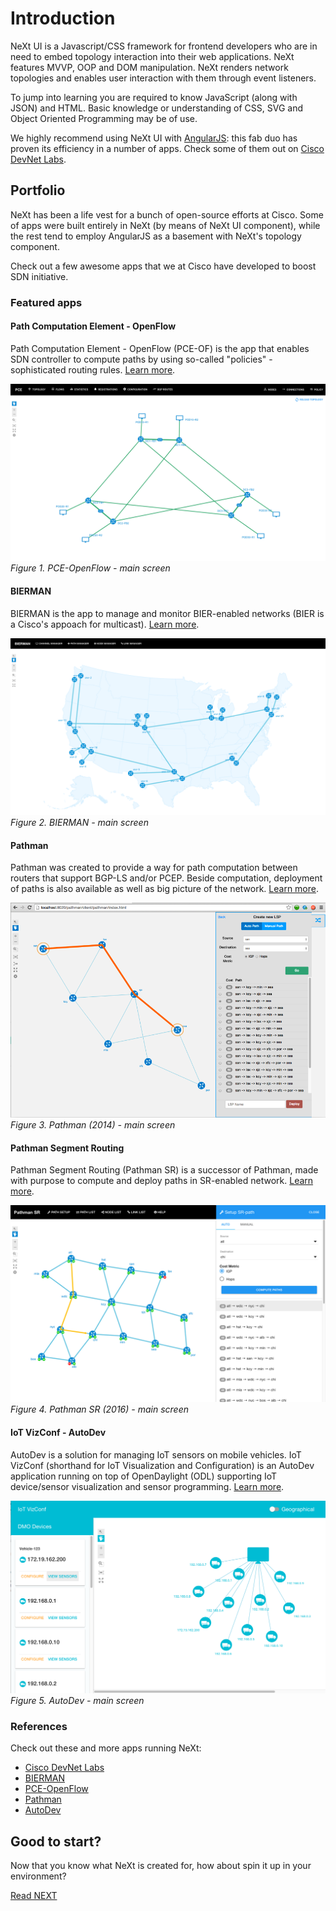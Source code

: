 # Introduction

NeXt UI is a Javascript/CSS framework for frontend developers who are in need to embed topology interaction into their web applications. NeXt features MVVP, OOP and DOM manipulation. NeXt renders network topologies and enables user interaction with them through event listeners.

To jump into learning you are required to know JavaScript (along with JSON) and HTML. Basic knowledge or understanding of CSS, SVG and Object Oriented Programming may be of use. 

We highly recommend using NeXt UI with [AngularJS](http://angularjs.org): this fab duo has proven its efficiency in a number of apps. Check some of them out on [Cisco DevNet Labs](https://developer.cisco.com/site/devnetlabs/).

## Portfolio

NeXt has been a life vest for a bunch of open-source efforts at Cisco. Some of apps were built entirely in NeXt (by means of NeXt UI component), while the rest tend to employ AngularJS as a basement with NeXt's topology component.

Check out a few awesome apps that we at Cisco have developed to boost SDN initiative.
 
### Featured apps

#### Path Computation Element - OpenFlow

Path Computation Element - OpenFlow (PCE-OF) is the app that enables SDN controller to compute paths by using so-called "policies" - sophisticated routing rules. [Learn more](https://github.com/CiscoDevNet/pceof-gui).

![](../images/pceof-topology.png)
*Figure 1. PCE-OpenFlow - main screen*

#### BIERMAN

BIERMAN is the app to manage and monitor BIER-enabled networks (BIER is a Cisco's appoach for multicast). [Learn more](https://github.com/zverevalexei/bierman-gui).

![](../images/bierman-topology.png)
*Figure 2. BIERMAN - main screen*

#### Pathman

Pathman was created to provide a way for path computation between routers that support BGP-LS and/or PCEP. Beside computation, deployment of paths is also available as well as big picture of the network. [Learn more](https://developer.cisco.com/site/devnetlabs/bgp/).

![](../images/pathman1-topology.png)
*Figure 3. Pathman (2014) - main screen*

#### Pathman Segment Routing

Pathman Segment Routing (Pathman SR) is a successor of Pathman, made with purpose to compute and deploy paths in SR-enabled network. [Learn more](https://github.com/CiscoDevNet/pathman-sr).

![](../images/pathman-sr-pathlist-computed.png)
*Figure 4. Pathman SR (2016) - main screen*

#### IoT VizConf - AutoDev

AutoDev is a solution for managing IoT sensors on mobile vehicles. IoT VizConf (shorthand for IoT Visualization and Configuration) is an AutoDev application running on top of OpenDaylight (ODL) supporting IoT device/sensor visualization and sensor programming. [Learn more](https://github.com/CiscoDevNet/iotvizconf). 

![](../images/autodev-topology.png)
*Figure 5. AutoDev - main screen*

### References
Check out these and more apps running NeXt:

* [Cisco DevNet Labs](https://developer.cisco.com/site/devnetlabs/)
* [BIERMAN](https://github.com/zverevalexei/bierman-gui)
* [PCE-OpenFlow](https://github.com/CiscoDevNet/pceof-gui)
* [Pathman](https://github.com/CiscoDevNet/Opendaylight-BGP-Pathman-apps)
* [AutoDev](https://github.com/CiscoDevNet/iotvizconf)

## Good to start?
Now that you know what NeXt is created for, how about spin it up in your environment?

[Read NEXT](./tutorial-001.md)